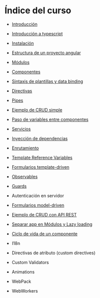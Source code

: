 # Índice del curso

 - [Introducción](introduccion.md)
 - [Introducción a typescript](typescript.md)
 - [Instalación](instalacion.md)
 - [Estructura de un proyecto angular](estructura-proyecto.md)
 - [Módulos](modules.md)
 - [Componentes](components.md)
 - [Sintaxis de plantillas y data binding](data-binding.md)
 - [Directivas](directives.md)
 - [Pipes](pipes.md)
 - [Ejemplo de CRUD simple](ejemplo-crud-basico.md)
 - [Paso de variables entre componentes](input-binding.md)
 - [Servicios](services.md)
 - [Inyección de dependencias](inyeccion-dependencias.md)
 - [Enrutamiento](routing.md)
 - [Template Reference Variables](template-reference-variables.md)
 - [Formularios template-driven](forms-template-driven.md)
 - [Observables](observables.md)
 - [Guards](guards.md)
 - Autenticación en servidor
 - [Formularios model-driven](forms-model-driven.md)
 - [Ejemplo de CRUD con API REST](ejemplo-crud-completo.md)
 - [Separar app en Módulos y Lazy loading](lazy-loading.md)
 - [Ciclo de vida de un componente](lifecycle.md)
 
 
 
 
 
 - I18n
 - Directivas de atributo (custom directives)
 - Custom Validators
 - Animations
 - WebPack
 - WebWorkers

